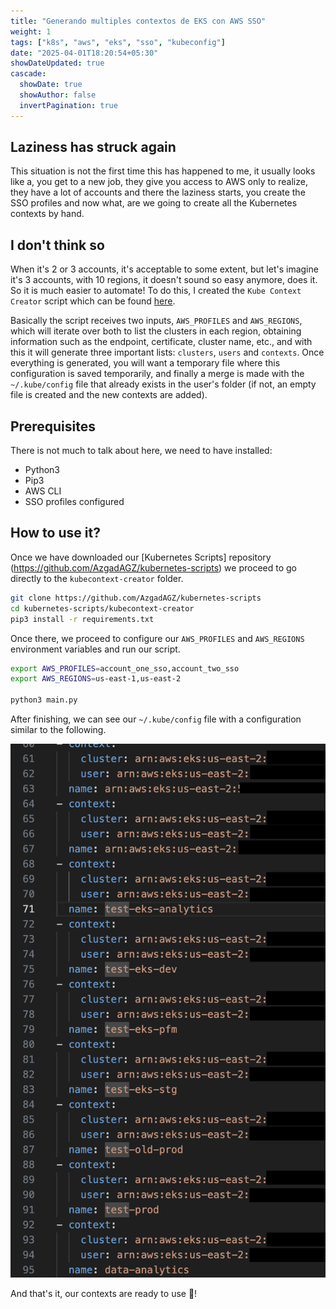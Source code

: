 ```yaml
---
title: "Generando multiples contextos de EKS con AWS SSO"
weight: 1
tags: ["k8s", "aws", "eks", "sso", "kubeconfig"]
date: "2025-04-01T18:20:54+05:30"
showDateUpdated: true
cascade:
  showDate: true
  showAuthor: false
  invertPagination: true
---
```


## Laziness has struck again
This situation is not the first time this has happened to me, it usually looks like a, you get to a new job, they give you access to AWS only to realize, they have a lot of accounts and there the laziness starts, you create the SSO profiles and now what, are we going to create all the Kubernetes contexts by hand.


## I don't think so
When it's 2 or 3 accounts, it's acceptable to some extent, but let's imagine it's 3 accounts, with 10 regions, it doesn't sound so easy anymore, does it.
So it is much easier to automate! To do this, I created the `Kube Context Creator` script which can be found [here](https://github.com/AzgadAGZ/kubernetes-scripts/tree/main/kubecontext-creator). 




Basically the script receives two inputs, `AWS_PROFILES` and `AWS_REGIONS`, which will iterate over both to list the clusters in each region, obtaining information such as the endpoint, certificate, cluster name, etc., and with this it will generate three important lists: `clusters`, `users` and `contexts`.
Once everything is generated, you will want a temporary file where this configuration is saved temporarily, and finally a merge is made with the `~/.kube/config` file that already exists in the user's folder (if not, an empty file is created and the new contexts are added). 


## Prerequisites
There is not much to talk about here, we need to have installed:
- Python3
- Pip3
- AWS CLI
- SSO profiles configured


## How to use it?
Once we have downloaded our [Kubernetes Scripts] repository (https://github.com/AzgadAGZ/kubernetes-scripts) we proceed to go directly to the `kubecontext-creator` folder.

````bash
git clone https://github.com/AzgadAGZ/kubernetes-scripts
cd kubernetes-scripts/kubecontext-creator
pip3 install -r requirements.txt
````

Once there, we proceed to configure our `AWS_PROFILES` and `AWS_REGIONS` environment variables and run our script.
````bash
export AWS_PROFILES=account_one_sso,account_two_sso
export AWS_REGIONS=us-east-1,us-east-2

python3 main.py
````

After finishing, we can see our `~/.kube/config` file with a configuration similar to the following.

![EKS Context Generated](context-generated.png "EKS Contexts Generated")


And that's it, our contexts are ready to use 🤖!
